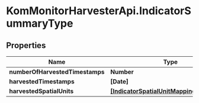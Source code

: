 # KomMonitorHarvesterApi.IndicatorSummaryType

## Properties
Name | Type | Description | Notes
------------ | ------------- | ------------- | -------------
**numberOfHarvestedTimestamps** | **Number** |  | [optional] 
**harvestedTimestamps** | **[Date]** |  | [optional] 
**harvestedSpatialUnits** | [**[IndicatorSpatialUnitMappingResultType]**](IndicatorSpatialUnitMappingResultType.md) |  | [optional] 
